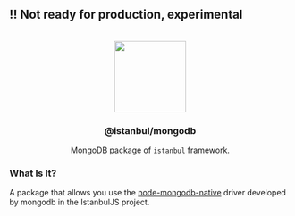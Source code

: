 
## !! Not ready for production, experimental

<p align="center">
<br>
<img src="https://avatars.githubusercontent.com/u/108695351?s=200&v=4" width="128" height="128">
</p>
<h3 align="center">@istanbul/mongodb</h3>
<p align="center">
  MongoDB package of <code>istanbul</code> framework. 
</p>

### What Is It?

A package that allows you use the [node-mongodb-native](https://github.com/mongodb/node-mongodb-native) driver developed by mongodb in the IstanbulJS project.